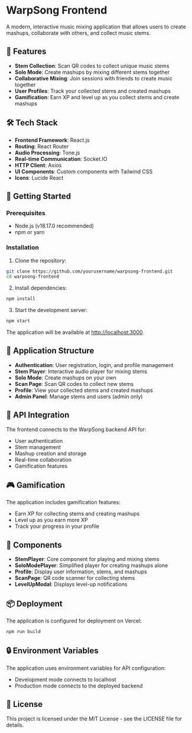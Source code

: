 # WarpSong Frontend

A modern, interactive music mixing application that allows users to create mashups, collaborate with others, and collect music stems.

## 🎵 Features

- **Stem Collection**: Scan QR codes to collect unique music stems
- **Solo Mode**: Create mashups by mixing different stems together
- **Collaborative Mixing**: Join sessions with friends to create music together
- **User Profiles**: Track your collected stems and created mashups
- **Gamification**: Earn XP and level up as you collect stems and create mashups

## 🛠️ Tech Stack

- **Frontend Framework**: React.js
- **Routing**: React Router
- **Audio Processing**: Tone.js
- **Real-time Communication**: Socket.IO
- **HTTP Client**: Axios
- **UI Components**: Custom components with Tailwind CSS
- **Icons**: Lucide React

## 🚀 Getting Started

### Prerequisites

- Node.js (v18.17.0 recommended)
- npm or yarn

### Installation

1. Clone the repository:
```bash
git clone https://github.com/yourusername/warpsong-frontend.git
cd warpsong-frontend
```

2. Install dependencies:
```bash
npm install
```

3. Start the development server:
```bash
npm start
```

The application will be available at [http://localhost:3000](http://localhost:3000).

## 📱 Application Structure

- **Authentication**: User registration, login, and profile management
- **Stem Player**: Interactive audio player for mixing stems
- **Solo Mode**: Create mashups on your own
- **Scan Page**: Scan QR codes to collect new stems
- **Profile**: View your collected stems and created mashups
- **Admin Panel**: Manage stems and users (admin only)

## 🔌 API Integration

The frontend connects to the WarpSong backend API for:
- User authentication
- Stem management
- Mashup creation and storage
- Real-time collaboration
- Gamification features

## 🎮 Gamification

The application includes gamification features:
- Earn XP for collecting stems and creating mashups
- Level up as you earn more XP
- Track your progress in your profile

## 🧩 Components

- **StemPlayer**: Core component for playing and mixing stems
- **SoloModePlayer**: Simplified player for creating mashups alone
- **Profile**: Display user information, stems, and mashups
- **ScanPage**: QR code scanner for collecting stems
- **LevelUpModal**: Displays level-up notifications

## 📦 Deployment

The application is configured for deployment on Vercel:

```bash
npm run build
```

## 🔒 Environment Variables

The application uses environment variables for API configuration:
- Development mode connects to localhost
- Production mode connects to the deployed backend

## 📝 License

This project is licensed under the MIT License - see the LICENSE file for details.
